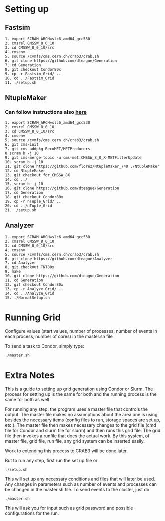 # Setting up

## Fastsim
```
1. export SCRAM_ARCH=slc6_amd64_gcc530 
2. cmsrel CMSSW_8_0_10
3. cd CMSSW_8_0_10/src
4. cmsenv
5. source /cvmfs/cms.cern.ch/crab3/crab.sh
6. git clone https://github.com/dteague/Generation
7. cd Generation
8. git checkout Condor80x
9. cp -r Fastsim_Grid/ ..
10. cd ../Fastsim_Grid
11. ./setup.sh
```
## NtupleMaker
### Can follow instructions also [here](https://github.com/florez/NtupleMaker_740/tree/for_CMSSW_8X/BSM3G_TNT_Maker)
```
1. export SCRAM_ARCH=slc6_amd64_gcc530 
2. cmsrel CMSSW_8_0_10
3. cd CMSSW_8_0_10/src
4. cmsenv
5. source /cvmfs/cms.cern.ch/crab3/crab.sh
6. git cms-init
7. git cms-addpkg RecoMET/METProducers
8 scram b -j 10
9. git cms-merge-topic -u cms-met:CMSSW_8_0_X-METFilterUpdate
10. scram b -j 10
11. git clone https://github.com/florez/NtupleMaker_740 ./NtupleMaker
12. cd NtupleMaker
13. git checkout for_CMSSW_8X 
14. cd ../
15. scram b -j 10
16. git clone https://github.com/dteague/Generation
17. cd Generation
18. git checkout Condor80x
19. cp -r nTuple_Grid/ ..
20. cd ../nTuple_Grid
21. ./setup.sh
```
## Analyzer
```
1. export SCRAM_ARCH=slc6_amd64_gcc530 
2. cmsrel CMSSW_8_0_10
3. cd CMSSW_8_0_10/src
4. cmsenv
5. source /cvmfs/cms.cern.ch/crab3/crab.sh
6. git clone https://github.com/dteague/Analyzer
7. cd Analyzer
8. git checkout TNT80x
9. make
10. git clone https://github.com/dteague/Generation
11. cd Generation
12. git checkout Condor80x
13. cp -r Analyze_Grid/ ..
14. cd ../Analyze_Grid
15. ./NormalSetup.sh
```

# Running Grid

Configure values (start values, number of processes, number of events in each process, number of cores) in the master.sh file

To send a task to Condor, simply type:
```
./master.sh
```

# Extra Notes

This is a guide to setting up grid generation using Condor or Slurm.  The process for setting up is the same for both and the running process is the same for both as well

For running any step, the program uses a master file that controls the output.  The master file makes no assumptions about the area one is using besides the necessary items (config files to run, storage spaces are set up, etc.).  The master file then makes necessary changes to the grid file (cmd file for Condor and slurm file for slurm) and then runs this grid file.  The grid file then invokes a runfile that does the actual work.  By this system, of master file, grid file, run file, any grid system can be inserted easily.  

Work to extending this process to CRAB3 will be done later.

But to run any step, first run the set up file or 
```
./setup.sh
```
This will set up any necessary conditions and files that will later be used.  Any changes in parameters such as number of events and processes can be changed in the master.sh file.  To send events to the cluster, just do
```
./master.sh
```
This will ask you for input such as grid password and possible configurations for the run.  

